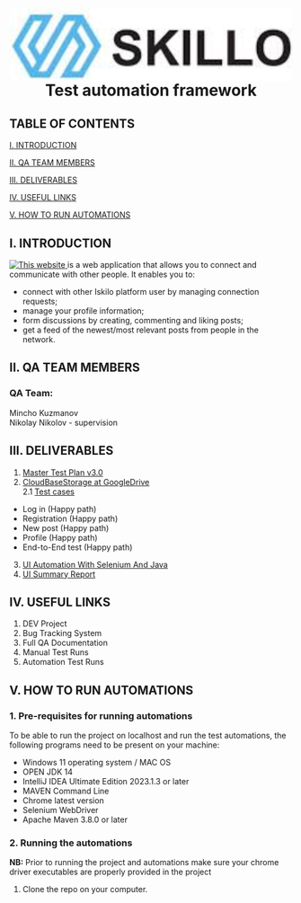 <img align="right" src="skilloLogo.png" alt="Skilo Academy Logo" />


<div align="center">

# Test automation framework
</div>

## TABLE OF CONTENTS

[I. INTRODUCTION](#i-introduction)

[II. QA TEAM MEMBERS](#ii-qa-team-members)

[III. DELIVERABLES](#iii-deliverables)

[IV. USEFUL LINKS](#iv-useful-links)

[V. HOW TO RUN AUTOMATIONS](#v-how-to-run-automations)



## I. INTRODUCTION

<a href="http://training.skillo-bg.com:4200/">
<img alt="This website" height="50" src="http://training.skillo-bg.com:4200/assets/Iskillo-logo.png" width="150"/>
</a> is a web application that allows you to connect and communicate with other people. It enables you to:

- connect with other Iskilo platform user by managing connection requests;
- manage your profile information;
- form discussions by creating, commenting and liking posts;
- get a feed of the newest/most relevant posts from people in the network.


## II. QA TEAM MEMBERS

### QA Team:
Mincho Kuzmanov <br />
Nikolay Nikolov - supervision

## III. DELIVERABLES
1. [Master Test Plan v3.0]( )
2. [CloudBaseStorage at GoogleDrive]() <br />
2.1 [Test cases]()
- Log in (Happy path)
- Registration (Happy path)
- New post (Happy path)
- Profile (Happy path)
- End-to-End test (Happy path)
3. [UI Automation With Selenium And Java]( )
4. [UI Summary Report]( )

## IV. USEFUL LINKS
1. DEV Project 
2. Bug Tracking System
3. Full QA Documentation 
4. Manual Test Runs
5. Automation Test Runs

## V. HOW TO RUN AUTOMATIONS

### __1. Pre-requisites for running automations__

To be able to run the project on localhost and run the test automations, the following programs need to be present on your machine:

- Windows 11 operating system / MAC OS
- OPEN JDK 14
- IntelliJ IDEA Ultimate Edition 2023.1.3 or later
- MAVEN Command Line
- Chrome latest version
- Selenium WebDriver
- Apache Maven 3.8.0 or later

### __2. Running the automations__

__NB:__ Prior to running the project and automations make sure your chrome driver executables are properly provided in the project

1. Clone the repo on your computer. 
<!--- 2. Run run_automation.bat. 

### __2.1. How to run UI tests automation individually__

1. Run run_ui_automation.bat file at the root location of the repo.
2. Go to terminal and execute mvn -clean test -->
 

 